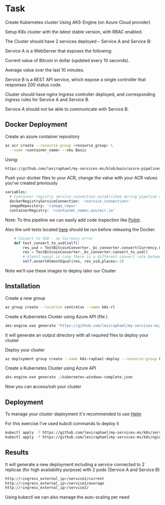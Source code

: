 # Task

Create Kubernetes cluster Using AKS-Engine (on Azure Cloud provider)

Setup K8s cluster with the latest stable version, with RBAC enabled.

The Cluster should have 2 services deployed – Service A and Service B:

Service A is a WebServer that exposes the following:

Current value of Bitcoin in dollar (updated every 10 seconds).

Average value over the last 10 minutes.

Service B is a REST API service, which expose a single controller that responses 200 status code.

Cluster should have nginx Ingress controller deployed, and corresponding ingress rules for Service A and Service B.

Service A should not be able to communicate with Service B.


## Docker Deployment 

Create an azure container repository 

```bash
az acr create --resource-group <resource_group> \
  --name <container_name> --sku Basic
```

Using:

```bash
https://github.com/leviraphael/my-services-ms/blob/main/azure-pipelines.yml
```

Push your docker files to your ACR, change the value with your ACR values you've created previously

```bash
variables:
  # Container registry service connection established during pipeline creation
  dockerRegistryServiceConnection: '<service_connection>'
  imageRepository: '<image_repo>'
  containerRegistry: '<container_name>.azurecr.io'
```

Note: To this pipeline we can easily add code inspection like [Pylint](https://pylint.pycqa.org/en/latest/).

Also the unit tests located [here](https://github.com/leviraphael/my-services-ms/tree/main/unittests) should be run before releasing the Docker.

```python
    # Convert to USD - no Currency error
    def test_convert_to_usd(self):
        res_usd = TestBitcoinConverter._bc_converter.convert(Currency.USD)
        res = TestBitcoinConverter._bc_converter.convert_to_usd()
        # Almost equal in case there is a different convert rate between the 2 calls
        self.assertAlmostEqual(res, res_usd,places=-2)
```

Note we'll use these images to deploy later our Cluster

## Installation

Create a new group

```bash
az group create --location centralus --name k8s-rl
```

Create a Kubernetes Cluster using Azure API (file )

```bash
aks-engine.exe generate "https://github.com/leviraphael/my-services-ms/blob/main/installations_files/kubernetes.json"
```

It will generate an output directory with all required files to deploy your cluster

Deploy your cluster

```bash
az deployment group create --name k8s-raphael-deploy --resource-group k8s-raphael --template-file "<path_to_output_files>/_output/azuredeploy.json" --parameters "<path_to_output_files>/_output/azuredeploy.parameters.json"
```

Create a Kubernetes Cluster using Azure API

```bash
aks-engine.exe generate .\kubernetes-windows-complete.json
```
Now you can access/ssh your cluster

## Deployment

To manage your cluster deployment it's recommended to use [Helm](https://helm.sh/)

For this exercise I've used kubctl commands to deploy it 

```bash
kubectl apply -f https://github.com/leviraphael/my-services-ms/k8s/services.yaml
kubectl apply -f https://github.com/leviraphael/my-services-ms/k8s/nginx.yaml
```

## Results

It will generate a new deployment including a service connected to 2 replicas (for high availability purpose) with 2 pods (Service A and Service B) 

```bash
http://<ingress_external_ip>/service1/current
http://<ingress_external_ip>/service1/average
http://<ingress_external_ip>/service2/
``` 

Using kubectl we can also manage the auto-scaling per need 
